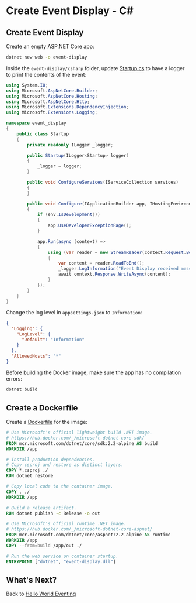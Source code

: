 # Create Event Display - C#

## Create Event Display

Create an empty ASP.NET Core app:

```bash
dotnet new web -o event-display
```

Inside the `event-display/csharp` folder, update [Startup.cs](../eventing/event-display/csharp/Startup.cs) to have a logger to print the contents of the event:

```csharp
using System.IO;
using Microsoft.AspNetCore.Builder;
using Microsoft.AspNetCore.Hosting;
using Microsoft.AspNetCore.Http;
using Microsoft.Extensions.DependencyInjection;
using Microsoft.Extensions.Logging;

namespace event_display
{
    public class Startup
    {
        private readonly ILogger _logger;

        public Startup(ILogger<Startup> logger)
        {
            _logger = logger;
        }

        public void ConfigureServices(IServiceCollection services)
        {
        }

        public void Configure(IApplicationBuilder app, IHostingEnvironment env)
        {
            if (env.IsDevelopment())
            {
                app.UseDeveloperExceptionPage();
            }

            app.Run(async (context) =>
            {
                using (var reader = new StreamReader(context.Request.Body))
                {
                    var content = reader.ReadToEnd();
                    _logger.LogInformation("Event Display received message: " + content);
                    await context.Response.WriteAsync(content);
                }
            });
        }
    }
}
```

Change the log level in `appsettings.json` to `Information`:

```json
{
  "Logging": {
    "LogLevel": {
      "Default": "Information"
    }
  },
  "AllowedHosts": "*"
}
```

Before building the Docker image, make sure the app has no compilation errors:

```bash
dotnet build
```

## Create a Dockerfile

Create a [Dockerfile](../eventing/event-display/csharp/Dockerfile) for the image:

```dockerfile
# Use Microsoft's official lightweight build .NET image.
# https://hub.docker.com/_/microsoft-dotnet-core-sdk/
FROM mcr.microsoft.com/dotnet/core/sdk:2.2-alpine AS build
WORKDIR /app

# Install production dependencies.
# Copy csproj and restore as distinct layers.
COPY *.csproj ./
RUN dotnet restore

# Copy local code to the container image.
COPY . ./
WORKDIR /app

# Build a release artifact.
RUN dotnet publish -c Release -o out

# Use Microsoft's official runtime .NET image.
# https://hub.docker.com/_/microsoft-dotnet-core-aspnet/
FROM mcr.microsoft.com/dotnet/core/aspnet:2.2-alpine AS runtime
WORKDIR /app
COPY --from=build /app/out ./

# Run the web service on container startup.
ENTRYPOINT ["dotnet", "event-display.dll"]
```

## What's Next?

Back to [Hello World Eventing](08-helloworldeventing.md)

